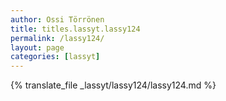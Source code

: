 ```yaml
---
author: Ossi Törrönen
title: titles.lassyt.lassy124
permalink: /lassy124/
layout: page
categories: [lassyt]
---
```

{% translate_file _lassyt/lassy124/lassy124.md %}